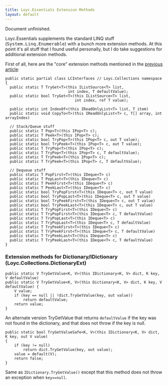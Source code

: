 ```yaml
---
title: Loyc.Essentials Extension Methods
layout: default
---
```

Document unfinished.

Loyc.Essentials supplements the standard LINQ stuff (<tt>System.Linq.Enumerable</tt>) with a bunch more extension methods. At this point it's all stuff that I found useful personally, but I do take suggestions for additional extension methods.

First of all, here are the "core" extension methods mentioned in the <a href="http://loyc-etc.blogspot.ca/2014/02/using-loycessentials-collection.html">previous article</a>:

    public static partial class LCInterfaces // Loyc.Collections namespace
    {
      public static T TryGet<T>(this IListSource<T> list,
                                int index, T defaultValue);
      public static bool TryGet<T>(this IListSource<T> list, 
                                   int index, ref T value);

      public static int IndexOf<(this IReadOnlyList<T> list, T item)
      public static void CopyTo<T>(this IReadOnlyList<T> c, T[] array, int arrayIndex)

      // Stack/Queue stuff
      public static T Pop<T>(this IPop<T> c);
      public static T Peek<T>(this IPop<T> c);
      public static bool TryPop<T>(this IPop<T> c, out T value);
      public static bool TryPeek<T>(this IPop<T> c, out T value);
      public static T TryPop<T>(this IPop<T> c);
      public static T TryPop<T>(this IPop<T> c, T defaultValue);
      public static T TryPeek<T>(this IPop<T> c);
      public static T TryPeek<T>(this IPop<T> c, T defaultValue);

      // Dequeue stuff
      public static T PopFirst<T>(this IDeque<T> c)
      public static T PopLast<T>(this IDeque<T> c)
      public static T PeekFirst<T>(this IDeque<T> c)
      public static T PeekLast<T>(this IDeque<T> c)
      public static bool TryPopFirst<T>(this IDeque<T> c, out T value)
      public static bool TryPopLast<T>(this IDeque<T> c, out T value)
      public static bool TryPeekFirst<T>(this IDeque<T> c, out T value)
      public static bool TryPeekLast<T>(this IDeque<T> c, out T value)
      public static T TryPopFirst<T>(this IDeque<T> c)
      public static T TryPopFirst<T>(this IDeque<T> c, T defaultValue)
      public static T TryPopLast<T>(this IDeque<T> c)
      public static T TryPopLast<T>(this IDeque<T> c, T defaultValue)
      public static T TryPeekFirst<T>(this IDeque<T> c)
      public static T TryPeekFirst<T>(this IDeque<T> c, T defaultValue)
      public static T TryPeekLast<T>(this IDeque<T> c)
      public static T TryPeekLast<T>(this IDeque<T> c, T defaultValue)
    }

### 

### Extension methods for Dictionary/IDictionary (Loyc.Collections.DictionaryExt)

	public static V TryGetValue<K, V>(this IDictionary<K, V> dict, K key, V defaultValue)
	public static V TryGetValue<K, V>(this Dictionary<K, V> dict, K key, V defaultValue) {
		V value;
		if (key == null || !dict.TryGetValue(key, out value))
			return defaultValue;
		return value;
	}

An alternate version TryGetValue that returns `defaultValue` if the key was not found in the dictionary, and that does not throw if the key is null.		

	public static bool TryGetValueSafe<K, V>(this IDictionary<K, V> dict, K key, out V value)
	{
		if (key != null)
			return dict.TryGetValue(key, out value);
		value = default(V);
		return false;
	}


Same as `IDictionary.TryGetValue()` except that this method does not throw an exception when `key==null`.


